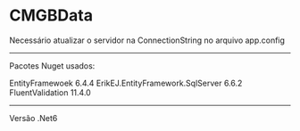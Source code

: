 # CMGBData

Necessário atualizar o servidor na ConnectionString no arquivo  app.config
______________________________________________________________
Pacotes Nuget usados:

EntityFramewoek 6.4.4
ErikEJ.EntityFramework.SqlServer 6.6.2
FluentValidation 11.4.0

______________________________________
Versão .Net6
